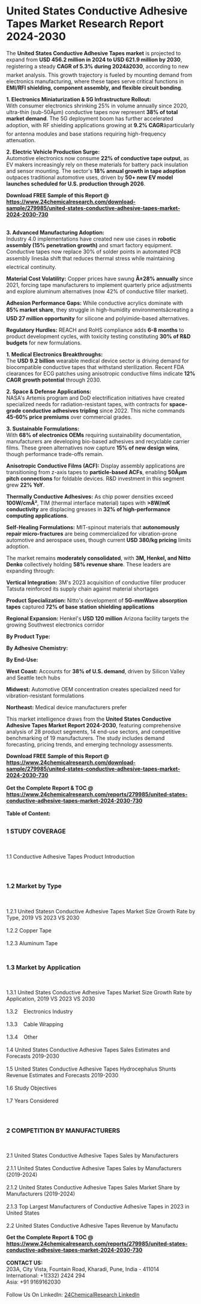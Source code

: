 <h1>United States Conductive Adhesive Tapes Market Research Report 2024-2030</h1><p>The <strong>United States Conductive Adhesive Tapes market</strong> is projected to expand from <strong>USD 456.2 million in 2024 to USD 621.9 million by 2030</strong>, registering a steady <strong>CAGR of 5.3% during 2024â2030</strong>, according to new market analysis. This growth trajectory is fueled by mounting demand from electronics manufacturing, where these tapes serve critical functions in <strong>EMI/RFI shielding, component assembly, and flexible circuit bonding</strong>.</p><p><strong>1. Electronics Miniaturization &amp; 5G Infrastructure Rollout:</strong><br>
With consumer electronics shrinking 25% in volume annually since 2020, ultra-thin (sub-50Âµm) conductive tapes now represent <strong>38% of total market demand</strong>. The 5G deployment boom has further accelerated adoption, with RF shielding applications growing at <strong>9.2% CAGR</strong>âparticularly for antenna modules and base stations requiring high-frequency attenuation.</p><p><strong>2. Electric Vehicle Production Surge:</strong><br>
Automotive electronics now consume <strong>22% of conductive tape output</strong>, as EV makers increasingly rely on these materials for battery pack insulation and sensor mounting. The sector's <strong>18% annual growth in tape adoption</strong> outpaces traditional automotive uses, driven by <strong>50+ new EV model launches scheduled for U.S. production through 2026</strong>.</p><div><b>Download FREE Sample of this Report @ 
            <a href="https://www.24chemicalresearch.com/download-sample/279985/united-states-conductive-adhesive-tapes-market-2024-2030-730">
            https://www.24chemicalresearch.com/download-sample/279985/united-states-conductive-adhesive-tapes-market-2024-2030-730</a></b></div><br><p><strong>3. Advanced Manufacturing Adoption:</strong><br>
Industry 4.0 implementations have created new use cases in <strong>robotic assembly (15% penetration growth)</strong> and smart factory equipment. Conductive tapes now replace 30% of solder points in automated PCB assembly linesâa shift that reduces thermal stress while maintaining electrical continuity.</p><p><strong>Material Cost Volatility:</strong> Copper prices have swung <strong>Â±28% annually</strong> since 2021, forcing tape manufacturers to implement quarterly price adjustments and explore aluminum alternatives (now 42% of conductive filler market).</p><p><strong>Adhesion Performance Gaps:</strong> While conductive acrylics dominate with <strong>85% market share</strong>, they struggle in high-humidity environmentsâcreating a <strong>USD 27 million opportunity</strong> for silicone and polyimide-based alternatives.</p><p><strong>Regulatory Hurdles:</strong> REACH and RoHS compliance adds <strong>6-8 months</strong> to product development cycles, with toxicity testing constituting <strong>30% of R&amp;D budgets</strong> for new formulations.</p><p><strong>1. Medical Electronics Breakthroughs:</strong><br>
The <strong>USD 9.2 billion</strong> wearable medical device sector is driving demand for biocompatible conductive tapes that withstand sterilization. Recent FDA clearances for ECG patches using anisotropic conductive films indicate <strong>12% CAGR growth potential</strong> through 2030.</p><p><strong>2. Space &amp; Defense Applications:</strong><br>
NASA's Artemis program and DoD electrification initiatives have created specialized needs for radiation-resistant tapes, with contracts for <strong>space-grade conductive adhesives tripling</strong> since 2022. This niche commands <strong>45-60% price premiums</strong> over commercial grades.</p><p><strong>3. Sustainable Formulations:</strong><br>
With <strong>68% of electronics OEMs</strong> requiring sustainability documentation, manufacturers are developing bio-based adhesives and recyclable carrier films. These green alternatives now capture <strong>15% of new design wins</strong>, though performance trade-offs remain.</p><p><strong>Anisotropic Conductive Films (ACF):</strong> Display assembly applications are transitioning from z-axis tapes to <strong>particle-based ACFs</strong>, enabling <strong>50Âµm pitch connections</strong> for foldable devices. R&amp;D investment in this segment grew <strong>22% YoY</strong>.</p><p><strong>Thermally Conductive Adhesives:</strong> As chip power densities exceed <strong>100W/cmÂ²</strong>, TIM (thermal interface material) tapes with <strong>&gt;8W/mK conductivity</strong> are displacing greases in <strong>32% of high-performance computing applications</strong>.</p><p><strong>Self-Healing Formulations:</strong> MIT-spinout materials that <strong>autonomously repair micro-fractures</strong> are being commercialized for vibration-prone automotive and aerospace uses, though current <strong>USD 380/kg pricing</strong> limits adoption.</p><p>The market remains <strong>moderately consolidated</strong>, with <strong>3M, Henkel, and Nitto Denko</strong> collectively holding <strong>58% revenue share</strong>. These leaders are expanding through:</p><p><strong>Vertical Integration:</strong> 3M's 2023 acquisition of conductive filler producer Tatsuta reinforced its supply chain against material shortages</p><p><strong>Product Specialization:</strong> Nitto's development of <strong>5G-mmWave absorption tapes</strong> captured <strong>72% of base station shielding applications</strong></p><p><strong>Regional Expansion:</strong> Henkel's <strong>USD 120 million</strong> Arizona facility targets the growing Southwest electronics corridor</p><p><strong>By Product Type:</strong></p><p><strong>By Adhesive Chemistry:</strong></p><p><strong>By End-Use:</strong></p><p><strong>West Coast:</strong> Accounts for <strong>38% of U.S. demand</strong>, driven by Silicon Valley and Seattle tech hubs</p><p><strong>Midwest:</strong> Automotive OEM concentration creates specialized need for vibration-resistant formulations</p><p><strong>Northeast:</strong> Medical device manufacturers prefer 
</p><p>This market intelligence draws from the <strong>United States Conductive Adhesive Tapes Market Report 2024-2030</strong>, featuring comprehensive analysis of 28 product segments, 14 end-use sectors, and competitive benchmarking of 19 manufacturers. The study includes demand forecasting, pricing trends, and emerging technology assessments.</p><div><b>Download FREE Sample of this Report @ 
            <a href="https://www.24chemicalresearch.com/download-sample/279985/united-states-conductive-adhesive-tapes-market-2024-2030-730">
            https://www.24chemicalresearch.com/download-sample/279985/united-states-conductive-adhesive-tapes-market-2024-2030-730</a></b></div><br><div><b>Get the Complete Report & TOC @ 
            <a href="https://www.24chemicalresearch.com/reports/279985/united-states-conductive-adhesive-tapes-market-2024-2030-730">
            https://www.24chemicalresearch.com/reports/279985/united-states-conductive-adhesive-tapes-market-2024-2030-730</a></b></div><br>
            <b>Table of Content:</b><p><h2><span style="font-size:16px"><strong>1 STUDY COVERAGE</strong></span></h2><br />
<p>1.1 Conductive Adhesive Tapes Product Introduction</p><br />
<h2><span style="font-size:16px"><strong>1.2 Market by Type</strong></span></h2><br />
<p>1.2.1 United Statesn Conductive Adhesive Tapes Market Size Growth Rate by Type, 2019 VS 2023 VS 2030<br /><br />
1.2.2 Copper Tape&nbsp;&nbsp; &nbsp;<br /><br />
1.2.3 Aluminum Tape<br /><br />
<h2><span style="font-size:16px"><strong>1.3 Market by Application</strong></span></h2><br />
<p>1.3.1 United States Conductive Adhesive Tapes Market Size Growth Rate by Application, 2019 VS 2023 VS 2030<br /><br />
1.3.2&nbsp;&nbsp; &nbsp;Electronics Industry<br /><br />
1.3.3&nbsp;&nbsp; &nbsp;Cable Wrapping<br /><br />
1.3.4&nbsp;&nbsp; &nbsp;Other<br /><br />
1.4 United States Conductive Adhesive Tapes Sales Estimates and Forecasts 2019-2030<br /><br />
1.5 United States Conductive Adhesive Tapes Hydrocephalus Shunts Revenue Estimates and Forecasts 2019-2030<br /><br />
1.6 Study Objectives<br /><br />
1.7 Years Considered</p><br />
<h2><span style="font-size:16px"><strong>2 COMPETITION BY MANUFACTURERS</strong></span></h2><br />
<p>2.1 United States Conductive Adhesive Tapes Sales by Manufacturers<br /><br />
2.1.1 United States Conductive Adhesive Tapes Sales by Manufacturers (2019-2024)<br /><br />
2.1.2 United States Conductive Adhesive Tapes Sales Market Share by Manufacturers (2019-2024)<br /><br />
2.1.3 Top Largest Manufacturers of Conductive Adhesive Tapes in 2023 in United States<br /><br />
2.2 United States Conductive Adhesive Tapes Revenue by Manufactu</p><div><b>Get the Complete Report & TOC @ 
            <a href="https://www.24chemicalresearch.com/reports/279985/united-states-conductive-adhesive-tapes-market-2024-2030-730">
            https://www.24chemicalresearch.com/reports/279985/united-states-conductive-adhesive-tapes-market-2024-2030-730</a></b></div><br><b>CONTACT US:</b><br>
            203A, City Vista, Fountain Road, Kharadi, Pune, India - 411014<br>
            International: +1(332) 2424 294<br>
            Asia: +91 9169162030 <br><br>
            Follow Us On LinkedIn: <a href="https://www.linkedin.com/company/24chemicalresearch/">24ChemicalResearch LinkedIn</a>